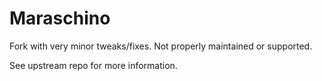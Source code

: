 # Maraschino

Fork with very minor tweaks/fixes. Not properly maintained or supported.

See upstream repo for more information.

